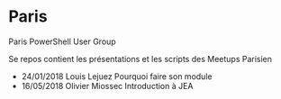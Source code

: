 Paris
=======

Paris PowerShell User Group

Se repos contient les présentations et les scripts des Meetups Parisien

* 24/01/2018 Louis Lejuez Pourquoi faire son module
* 16/05/2018 Olivier Miossec Introduction à JEA

